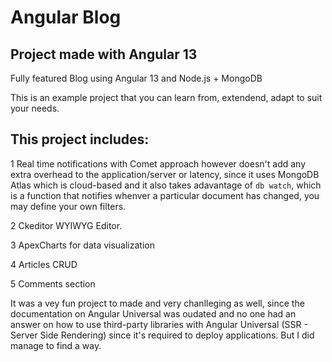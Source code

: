 # Angular Blog

## Project made with Angular 13

Fully featured Blog using Angular 13 and Node.js + MongoDB

This is an example project that you can learn from, extendend, adapt to suit your needs.

## This project includes:

1 Real time notifications with Comet approach however doesn't add any extra overhead to the application/server or latency, since it uses MongoDB Atlas which is cloud-based and it also takes adavantage of `db watch`, which is a function that notifies whenver a particular document has changed, you may define your own filters.

2 Ckeditor WYIWYG Editor.

3 ApexCharts for data visualization

4 Articles CRUD

5 Comments section

It was a vey fun project to made and very chanlleging as well, since the documentation on Angular Universal was oudated and no one had an answer on how to use third-party libraries with Angular Universal (SSR - Server Side Rendering) since it's required to deploy applications. But I did manage to find a way.
